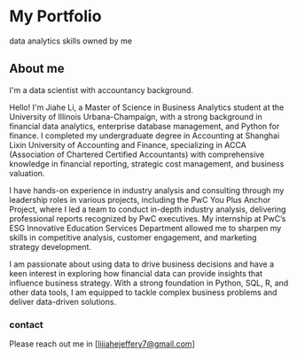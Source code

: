 # My Portfolio
data analytics skills owned by me

## About me
I'm a data scientist with accountancy background. 

Hello! I'm Jiahe Li, a Master of Science in Business Analytics student at the University of Illinois Urbana-Champaign, with a strong background in financial data analytics, enterprise database management, and Python for finance. I completed my undergraduate degree in Accounting at Shanghai Lixin University of Accounting and Finance, specializing in ACCA (Association of Chartered Certified Accountants) with comprehensive knowledge in financial reporting, strategic cost management, and business valuation.

I have hands-on experience in industry analysis and consulting through my leadership roles in various projects, including the PwC You Plus Anchor Project, where I led a team to conduct in-depth industry analysis, delivering professional reports recognized by PwC executives. My internship at PwC’s ESG Innovative Education Services Department allowed me to sharpen my skills in competitive analysis, customer engagement, and marketing strategy development.

I am passionate about using data to drive business decisions and have a keen interest in exploring how financial data can provide insights that influence business strategy. With a strong foundation in Python, SQL, R, and other data tools, I am equipped to tackle complex business problems and deliver data-driven solutions.

### contact

Please reach out me in [lijiahejeffery7@gmail.com]

